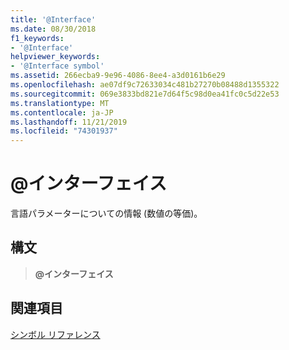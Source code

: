 ```yaml
---
title: '@Interface'
ms.date: 08/30/2018
f1_keywords:
- '@Interface'
helpviewer_keywords:
- '@Interface symbol'
ms.assetid: 266ecba9-9e96-4086-8ee4-a3d0161b6e29
ms.openlocfilehash: ae07df9c72633034c481b27270b08488d1355322
ms.sourcegitcommit: 069e3833bd821e7d64f5c98d0ea41fc0c5d22e53
ms.translationtype: MT
ms.contentlocale: ja-JP
ms.lasthandoff: 11/21/2019
ms.locfileid: "74301937"
---
```

# <a name="interface"></a>\@インターフェイス

言語パラメーターについての情報 (数値の等価)。

## <a name="syntax"></a>構文

> **\@インターフェイス**

## <a name="see-also"></a>関連項目

[シンボル リファレンス](../../assembler/masm/symbols-reference.md)
